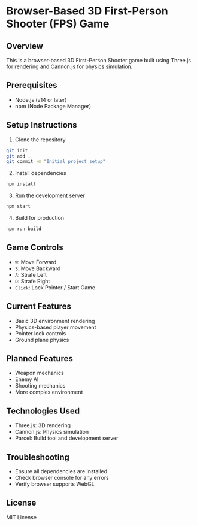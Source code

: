 # Browser-Based 3D First-Person Shooter (FPS) Game

## Overview
This is a browser-based 3D First-Person Shooter game built using Three.js for rendering and Cannon.js for physics simulation.

## Prerequisites
- Node.js (v14 or later)
- npm (Node Package Manager)

## Setup Instructions

1. Clone the repository
```bash
git init
git add .
git commit -m "Initial project setup"
```

2. Install dependencies
```bash
npm install
```

3. Run the development server
```bash
npm start
```

4. Build for production
```bash
npm run build
```

## Game Controls
- `W`: Move Forward
- `S`: Move Backward
- `A`: Strafe Left
- `D`: Strafe Right
- `Click`: Lock Pointer / Start Game

## Current Features
- Basic 3D environment rendering
- Physics-based player movement
- Pointer lock controls
- Ground plane physics

## Planned Features
- Weapon mechanics
- Enemy AI
- Shooting mechanics
- More complex environment

## Technologies Used
- Three.js: 3D rendering
- Cannon.js: Physics simulation
- Parcel: Build tool and development server

## Troubleshooting
- Ensure all dependencies are installed
- Check browser console for any errors
- Verify browser supports WebGL

## License
MIT License

